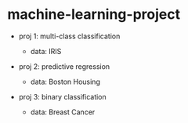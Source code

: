 # machine-learning-project

- proj 1: multi-class classification
  - data: IRIS
  
- proj 2: predictive regression
  - data: Boston Housing
  
- proj 3: binary classification
  - data: Breast Cancer